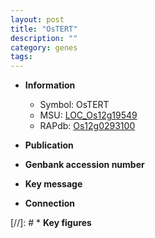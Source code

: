 ```yaml
---
layout: post
title: "OsTERT"
description: ""
category: genes
tags: 
---
```


* **Information**  
    + Symbol: OsTERT  
    + MSU: [LOC_Os12g19549](http://rice.uga.edu/cgi-bin/ORF_infopage.cgi?orf=LOC_Os12g19549)  
    + RAPdb: [Os12g0293100](http://rapdb.dna.affrc.go.jp/viewer/gbrowse_details/irgsp1?name=Os12g0293100)  

* **Publication**  

* **Genbank accession number**  

* **Key message**  

* **Connection**  

[//]: # * **Key figures**  


